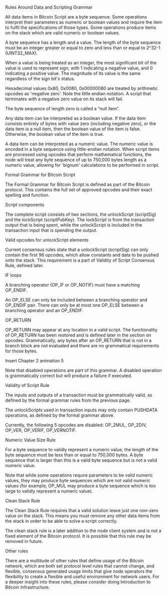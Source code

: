 Rules Around Data and Scripting Grammar

All data items in Bitcoin Script are a byte sequence. Some operations interpret their parameters as numeric or boolean values and require the item to fulfil the specifications of those types. Some operations produce items on the stack which are valid numeric or boolean values.

A byte sequence has a length and a value. The length of the byte sequence must be an integer greater or equal to zero and less than or equal to 2^32-1 (UINT32_MAX).

When a value is being treated as an integer, the most significant bit of the value is used to represent sign, with 1 indicating a negative value, and 0 indicating a positive value. The magnitude of its value is the same regardless of the sign bit's status.

Hexadecimal values 0x80, 0x0080, 0x00000080 are treated by arithmetic opcodes as 'negative zero'. Note the little endian notation. A script that terminates with a negative zero value on its stack will fail.

The byte sequence of length zero is called a “null item”.

Any data item can be interpreted as a boolean value. If the data item consists entirely of bytes with value zero (including negative zero), or the data item is a null item, then the boolean value of the item is false. Otherwise, the boolean value of the item is true.

A data item can be interpreted as a numeric value. The numeric value is encoded in a byte sequence using little-endian notation. When script items are processed using opcodes that perform mathematical functions, the node will treat any byte sequence of up to 750,000 bytes length as a numeric value, allowing for 'bignum' calculations to be performed in script.

Formal Grammar for Bitcoin Script

The Formal Grammar for Bitcoin Script is defined as part of the Bitcoin protocol. This contains the full set of approved opcodes and their exact spelling and function.

Script components

The complete script consists of two sections, the unlockScript (scriptSig) and the lockScript (scriptPubKey). The lockScript is from the transaction output that is being spent, while the unlockScript is included in the transaction input that is spending the output.


Valid opcodes for unlockScript elements

Current consensus rules state that a unlockScript (scriptSig) can only contain the first 96 opcodes, which allow constants and data to be pushed onto the stack. This requirement is a part of Validity of Script Consensus Rule, defined later.


IF loops

A branching operator (OP_IF or OP_NOTIF) must have a matching OP_ENDIF.


An OP_ELSE can only be included between a branching operator and OP_ENDIF pair. There can only be at most one OP_ELSE between a branching operator and an OP_ENDIF.


OP_RETURN

OP_RETURN may appear at any location in a valid script. The functionality of OP_RETURN has been restored and is defined later in the section on opcodes. Grammatically, any bytes after an OP_RETURN that is not in a branch block are not evaluated and there are no grammatical requirements for those bytes.

Insert Chapter 2 animation 5

Note that disabled operations are part of this grammar. A disabled operation is grammatically correct but will produce a failure if executed.

Validity of Script Rule

The inputs and outputs of a transaction must be grammatically valid, as defined by the formal grammar rules from the previous page.

The unlockScripts used in transaction inputs may only contain PUSHDATA operations, as defined by the formal grammar above.

Currently, the following 5 opcodes are disabled: OP_2MUL, OP_2DIV, OP_VER, OP_VERIF, OP_VERNOTIF.

Numeric Value Size Rule

For a byte sequence to validly represent a numeric value, the length of the byte sequence must be less than or equal to 750,000 bytes. A byte sequence that is larger than this is a valid byte sequence but is not a valid numeric value.


Note that while some operations require parameters to be valid numeric values, they may produce byte sequences which are not valid numeric values (for example, OP_MUL may produce a byte sequence which is too large to validly represent a numeric value).

Clean Stack Rule

The Clean Stack Rule requires that a valid solution leave just one non-zero value on the stack. This means you must remove any other data items from the stack in order to be able to solve a script correctly.

The clean stack rule is a later addition to the node client system and is not a fixed element of the Bitcoin protocol. It is possible that this rule may be removed in future.

Other rules

There are a multitude of other rules that define usage of the Bitcoin network, which are both set protocol level rules that cannot change, and flexible, consensus generated usage limits that give node operators the flexibility to create a flexible and useful environment for network users. For a deeper insight into these rules, please consider doing Introduction to Bitcoin Infrastructure.